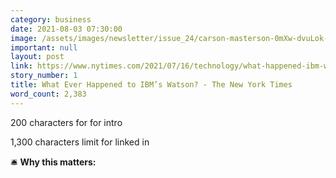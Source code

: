 ```yaml
---
category: business
date: 2021-08-03 07:30:00
image: /assets/images/newsletter/issue_24/carson-masterson-0mXw-dvuLok-unsplash.jpeg
important: null
layout: post
link: https://www.nytimes.com/2021/07/16/technology/what-happened-ibm-watson.html
story_number: 1
title: What Ever Happened to IBM’s Watson? - The New York Times
word_count: 2,383
---
```


200 characters for for intro

1,300 characters limit for linked in

🛎️ **Why this matters:**